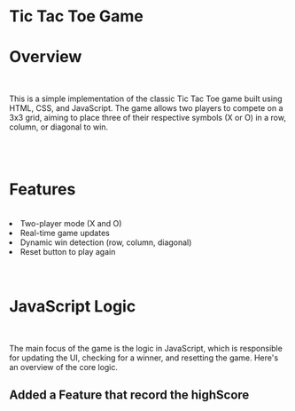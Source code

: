 # Tic Tac Toe Game
<h1>Overview</h1> <br>
<p>This is a simple implementation of the classic Tic Tac Toe game built using HTML, CSS, and JavaScript. The game allows two players to compete on a 3x3 grid, aiming to place three of their respective symbols (X or O) in a row, column, or diagonal to win.</p>

</br>
</br>
<h1>Features</h1> <br>
<li>Two-player mode (X and O)</li>
<li>Real-time game updates</li>
<li>Dynamic win detection (row, column, diagonal)</li>
<li>Reset button to play again</li>

</br>
</br>
<h1>JavaScript Logic</h1> <br>
<p>The main focus of the game is the logic in JavaScript, which is responsible for updating the UI, checking for a winner, and resetting the game. Here's an overview of the core logic.</p>

<h2> Added a Feature that record the highScore </h2>
